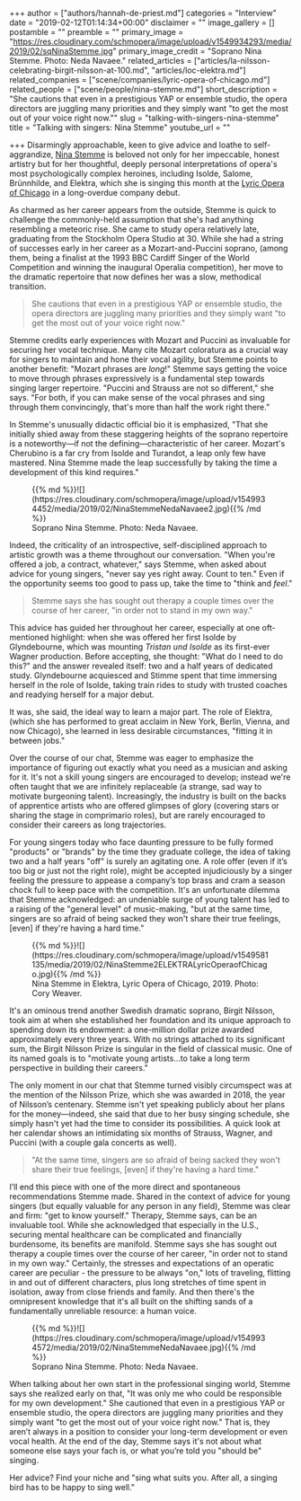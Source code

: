 +++
author = ["authors/hannah-de-priest.md"]
categories = "Interview"
date = "2019-02-12T01:14:34+00:00"
disclaimer = ""
image_gallery = []
postamble = ""
preamble = ""
primary_image = "https://res.cloudinary.com/schmopera/image/upload/v1549934293/media/2019/02/sqNinaStemme.jpg"
primary_image_credit = "Soprano Nina Stemme. Photo: Neda Navaee."
related_articles = ["articles/la-nilsson-celebrating-birgit-nilsson-at-100.md", "articles/loc-elektra.md"]
related_companies = ["scene/companies/lyric-opera-of-chicago.md"]
related_people = ["scene/people/nina-stemme.md"]
short_description = "She cautions that even in a prestigious YAP or ensemble studio, the opera directors are juggling many priorities and they simply want \"to get the most out of your voice right now.\""
slug = "talking-with-singers-nina-stemme"
title = "Talking with singers: Nina Stemme"
youtube_url = ""

+++
Disarmingly approachable, keen to give advice and loathe to self-aggrandize, [Nina Stemme](/scene/people/nina-stemme/) is beloved not only for her impeccable, honest artistry but for her thoughtful, deeply personal interpretations of opera's most psychologically complex heroines, including Isolde, Salome, Brünnhilde, and Elektra, which she is singing this month at the [Lyric Opera of Chicago](/stemmes-elektra-visible-in-every-wild-look-and-lurching-step/) in a long-overdue company debut.

As charmed as her career appears from the outside, Stemme is quick to challenge the commonly-held assumption that she's had anything resembling a meteoric rise. She came to study opera relatively late, graduating from the Stockholm Opera Studio at 30. While she had a string of successes early in her career as a Mozart-and-Puccini soprano, (among them, being a finalist at the 1993 BBC Cardiff Singer of the World Competition and winning the inaugural Operalia competition), her move to the dramatic repertoire that now defines her was a slow, methodical transition.

> She cautions that even in a prestigious YAP or ensemble studio, the opera directors are juggling many priorities and they simply want "to get the most out of your voice right now."

Stemme credits early experiences with Mozart and Puccini as invaluable for securing her vocal technique. Many cite Mozart coloratura as a crucial way for singers to maintain and hone their vocal agility, but Stemme points to another benefit: "Mozart phrases are _long_!" Stemme says getting the voice to move through phrases expressively is a fundamental step towards singing larger repertoire. "Puccini and Strauss are not so different," she says. "For both, if you can make sense of the vocal phrases and sing through them convincingly, that's more than half the work right there.”

In Stemme's unusually didactic official bio it is emphasized, "That she initially shied away from these staggering heights of the soprano repertoire is a noteworthy—if not the defining—characteristic of her career. Mozart's Cherubino is a far cry from Isolde and Turandot, a leap only few have mastered. Nina Stemme made the leap successfully by taking the time a development of this kind requires."

<figure data-type="image">{{% md %}}![](https://res.cloudinary.com/schmopera/image/upload/v1549934452/media/2019/02/NinaStemmeNedaNavaee2.jpg){{% /md %}}

<figcaption>Soprano Nina Stemme. Photo: Neda Navaee.</figcaption>

</figure>

Indeed, the criticality of an introspective, self-disciplined approach to artistic growth was a theme throughout our conversation. "When you're offered a job, a contract, whatever," says Stemme, when asked about advice for young singers, "never say yes right away. Count to ten." Even if the opportunity seems too good to pass up, take the time to "think and _feel_."

> Stemme says she has sought out therapy a couple times over the course of her career, "in order not to stand in my own way."

This advice has guided her throughout her career, especially at one oft-mentioned highlight: when she was offered her first Isolde by Glyndebourne, which was mounting _Tristan und Isolde_ as its first-ever Wagner production. Before accepting, she thought: "What do I need to do this?" and the answer revealed itself: two and a half years of dedicated study. Glyndebourne acquiesced and Stimme spent that time immersing herself in the role of Isolde, taking train rides to study with trusted coaches and readying herself for a major debut.

It was, she said, the ideal way to learn a major part. The role of Elektra, (which she has performed to great acclaim in New York, Berlin, Vienna, and now Chicago), she learned in less desirable circumstances, "fitting it in between jobs."

Over the course of our chat, Stemme was eager to emphasize the importance of figuring out exactly what you need as a musician and asking for it. It's not a skill young singers are encouraged to develop; instead we're often taught that we are infinitely replaceable (a strange, sad way to motivate burgeoning talent). Increasingly, the industry is built on the backs of apprentice artists who are offered glimpses of glory (covering stars or sharing the stage in comprimario roles), but are rarely encouraged to consider their careers as long trajectories.

For young singers today who face daunting pressure to be fully formed "products" or "brands" by the time they graduate college, the idea of taking two and a half years "off" is surely an agitating one. A role offer (even if it’s too big or just not the right role), might be accepted injudiciously by a singer feeling the pressure to appease a company’s top brass and cram a season chock full to keep pace with the competition. It's an unfortunate dilemma that Stemme acknowledged: an undeniable surge of young talent has led to a raising of the "general level" of music-making, "but at the same time, singers are so afraid of being sacked they won't share their true feelings, \[even\] if they're having a hard time."

<figure data-type="image">{{% md %}}![](https://res.cloudinary.com/schmopera/image/upload/v1549581135/media/2019/02/NinaStemme2ELEKTRALyricOperaofChicago.jpg){{% /md %}}

<figcaption>Nina Stemme in Elektra, Lyric Opera of Chicago, 2019. Photo: Cory Weaver.</figcaption>

</figure>

It's an ominous trend another Swedish dramatic soprano, Birgit Nilsson, took aim at when she established her foundation and its unique approach to spending down its endowment: a one-million dollar prize awarded approximately every three years. With no strings attached to its significant sum, the Birgit Nilsson Prize is singular in the field of classical music. One of its named goals is to "motivate young artists...to take a long term perspective in building their careers."

The only moment in our chat that Stemme turned visibly circumspect was at the mention of the Nilsson Prize, which she was awarded in 2018, the year of Nilsson’s centenary. Stemme isn't yet speaking publicly about her plans for the money—indeed, she said that due to her busy singing schedule, she simply hasn't yet had the time to consider its possibilities. A quick look at her calendar shows an intimidating six months of Strauss, Wagner, and Puccini (with a couple gala concerts as well).

> "At the same time, singers are so afraid of being sacked they won't share their true feelings, \[even\] if they're having a hard time."

I’ll end this piece with one of the more direct and spontaneous recommendations Stemme made. Shared in the context of advice for young singers (but equally valuable for any person in any field), Stemme was clear and firm: "get to know yourself." Therapy, Stemme says, can be an invaluable tool. While she acknowledged that especially in the U.S., securing mental healthcare can be complicated and financially burdensome, its benefits are manifold. Stemme says she has sought out therapy a couple times over the course of her career, "in order not to stand in my own way." Certainly, the stresses and expectations of an operatic career are peculiar - the pressure to be always "on," lots of traveling, flitting in and out of different characters, plus long stretches of time spent in isolation, away from close friends and family. And then there's the omnipresent knowledge that it's all built on the shifting sands of a fundamentally unreliable resource: a human voice.

<figure data-type="image">{{% md %}}![](https://res.cloudinary.com/schmopera/image/upload/v1549934572/media/2019/02/NinaStemmeNedaNavaee.jpg){{% /md %}}

<figcaption>Soprano Nina Stemme. Photo: Neda Navaee.</figcaption>

</figure>

When talking about her own start in the professional singing world, Stemme says she realized early on that, "It was only me who could be responsible for my own development." She cautioned that even in a prestigious YAP or ensemble studio, the opera directors are juggling many priorities and they simply want "to get the most out of your voice right now." That is, they aren’t always in a position to consider your long-term development or even vocal health. At the end of the day, Stemme says it's not about what someone else says your fach is, or what you’re told you "should be" singing.

Her advice? Find your niche and "sing what suits you. After all, a singing bird has to be happy to sing well."